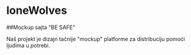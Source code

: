 # loneWolves

##Mockup sajta "BE SAFE" 

Naš projekt je dizajn tačnije "mockup" platforme za distribuciju pomoći ljudima u potrebi.
